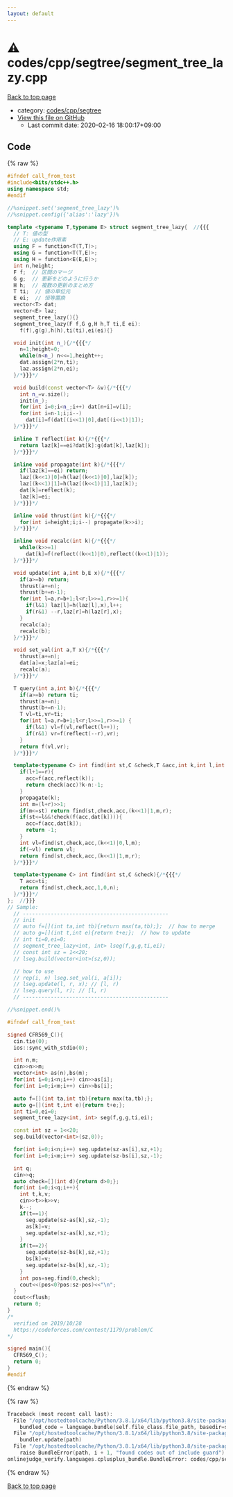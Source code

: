 ```yaml
---
layout: default
---
```


<!-- mathjax config similar to math.stackexchange -->
<script type="text/javascript" async
  src="https://cdnjs.cloudflare.com/ajax/libs/mathjax/2.7.5/MathJax.js?config=TeX-MML-AM_CHTML">
</script>
<script type="text/x-mathjax-config">
  MathJax.Hub.Config({
    TeX: { equationNumbers: { autoNumber: "AMS" }},
    tex2jax: {
      inlineMath: [ ['$','$'] ],
      processEscapes: true
    },
    "HTML-CSS": { matchFontHeight: false },
    displayAlign: "left",
    displayIndent: "2em"
  });
</script>

<script type="text/javascript" src="https://cdnjs.cloudflare.com/ajax/libs/jquery/3.4.1/jquery.min.js"></script>
<script src="https://cdn.jsdelivr.net/npm/jquery-balloon-js@1.1.2/jquery.balloon.min.js" integrity="sha256-ZEYs9VrgAeNuPvs15E39OsyOJaIkXEEt10fzxJ20+2I=" crossorigin="anonymous"></script>
<script type="text/javascript" src="../../../../assets/js/copy-button.js"></script>
<link rel="stylesheet" href="../../../../assets/css/copy-button.css" />


# :warning: codes/cpp/segtree/segment_tree_lazy.cpp

<a href="../../../../index.html">Back to top page</a>

* category: <a href="../../../../index.html#be3aa2b43feda595aa89da363e1e6700">codes/cpp/segtree</a>
* <a href="{{ site.github.repository_url }}/blob/master/codes/cpp/segtree/segment_tree_lazy.cpp">View this file on GitHub</a>
    - Last commit date: 2020-02-16 18:00:17+09:00




## Code

<a id="unbundled"></a>
{% raw %}
```cpp
#ifndef call_from_test
#include<bits/stdc++.h>
using namespace std;
#endif

//%snippet.set('segment_tree_lazy')%
//%snippet.config({'alias':'lazy'})%

template <typename T,typename E> struct segment_tree_lazy{  //{{{
  // T: 値の型
  // E: update作用素
  using F = function<T(T,T)>;
  using G = function<T(T,E)>;
  using H = function<E(E,E)>;
  int n,height;
  F f;  // 区間のマージ
  G g;  // 更新をどのように行うか
  H h;  // 複数の更新のまとめ方
  T ti;  // 値の単位元
  E ei;  // 恒等置換
  vector<T> dat;
  vector<E> laz;
  segment_tree_lazy(){}
  segment_tree_lazy(F f,G g,H h,T ti,E ei):
    f(f),g(g),h(h),ti(ti),ei(ei){}

  void init(int n_){/*{{{*/
    n=1;height=0;
    while(n<n_) n<<=1,height++;
    dat.assign(2*n,ti);
    laz.assign(2*n,ei);
  }/*}}}*/

  void build(const vector<T> &v){/*{{{*/
    int n_=v.size();
    init(n_);
    for(int i=0;i<n_;i++) dat[n+i]=v[i];
    for(int i=n-1;i;i--)
      dat[i]=f(dat[(i<<1)|0],dat[(i<<1)|1]);
  }/*}}}*/

  inline T reflect(int k){/*{{{*/
    return laz[k]==ei?dat[k]:g(dat[k],laz[k]);
  }/*}}}*/

  inline void propagate(int k){/*{{{*/
    if(laz[k]==ei) return;
    laz[(k<<1)|0]=h(laz[(k<<1)|0],laz[k]);
    laz[(k<<1)|1]=h(laz[(k<<1)|1],laz[k]);
    dat[k]=reflect(k);
    laz[k]=ei;
  }/*}}}*/

  inline void thrust(int k){/*{{{*/
    for(int i=height;i;i--) propagate(k>>i);
  }/*}}}*/

  inline void recalc(int k){/*{{{*/
    while(k>>=1)
      dat[k]=f(reflect((k<<1)|0),reflect((k<<1)|1));
  }/*}}}*/

  void update(int a,int b,E x){/*{{{*/
    if(a>=b) return;
    thrust(a+=n);
    thrust(b+=n-1);
    for(int l=a,r=b+1;l<r;l>>=1,r>>=1){
      if(l&1) laz[l]=h(laz[l],x),l++;
      if(r&1) --r,laz[r]=h(laz[r],x);
    }
    recalc(a);
    recalc(b);
  }/*}}}*/

  void set_val(int a,T x){/*{{{*/
    thrust(a+=n);
    dat[a]=x;laz[a]=ei;
    recalc(a);
  }/*}}}*/

  T query(int a,int b){/*{{{*/
    if(a>=b) return ti;
    thrust(a+=n);
    thrust(b+=n-1);
    T vl=ti,vr=ti;
    for(int l=a,r=b+1;l<r;l>>=1,r>>=1) {
      if(l&1) vl=f(vl,reflect(l++));
      if(r&1) vr=f(reflect(--r),vr);
    }
    return f(vl,vr);
  }/*}}}*/

  template<typename C> int find(int st,C &check,T &acc,int k,int l,int r){/*{{{*/
    if(l+1==r){
      acc=f(acc,reflect(k));
      return check(acc)?k-n:-1;
    }
    propagate(k);
    int m=(l+r)>>1;
    if(m<=st) return find(st,check,acc,(k<<1)|1,m,r);
    if(st<=l&&!check(f(acc,dat[k]))){
      acc=f(acc,dat[k]);
      return -1;
    }
    int vl=find(st,check,acc,(k<<1)|0,l,m);
    if(~vl) return vl;
    return find(st,check,acc,(k<<1)|1,m,r);
  }/*}}}*/

  template<typename C> int find(int st,C &check){/*{{{*/
    T acc=ti;
    return find(st,check,acc,1,0,n);
  }/*}}}*/
};  //}}}
// Sample:
  // -----------------------------------------------
  // init
  // auto f=[](int ta,int tb){return max(ta,tb);};  // how to merge
  // auto g=[](int t,int e){return t+e;};  // how to update
  // int ti=0,ei=0;
  // segment_tree_lazy<int, int> lseg(f,g,g,ti,ei);
  // const int sz = 1<<20;
  // lseg.build(vector<int>(sz,0));

  // how to use
  // rep(i, n) lseg.set_val(i, a[i]);
  // lseg.update(l, r, x); // [l, r)
  // lseg.query(l, r); // [l, r)
  // -----------------------------------------------

//%snippet.end()%

#ifndef call_from_test

signed CFR569_C(){
  cin.tie(0);
  ios::sync_with_stdio(0);

  int n,m;
  cin>>n>>m;
  vector<int> as(n),bs(m);
  for(int i=0;i<n;i++) cin>>as[i];
  for(int i=0;i<m;i++) cin>>bs[i];

  auto f=[](int ta,int tb){return max(ta,tb);};
  auto g=[](int t,int e){return t+e;};
  int ti=0,ei=0;
  segment_tree_lazy<int, int> seg(f,g,g,ti,ei);

  const int sz = 1<<20;
  seg.build(vector<int>(sz,0));

  for(int i=0;i<n;i++) seg.update(sz-as[i],sz,+1);
  for(int i=0;i<m;i++) seg.update(sz-bs[i],sz,-1);

  int q;
  cin>>q;
  auto check=[](int d){return d>0;};
  for(int i=0;i<q;i++){
    int t,k,v;
    cin>>t>>k>>v;
    k--;
    if(t==1){
      seg.update(sz-as[k],sz,-1);
      as[k]=v;
      seg.update(sz-as[k],sz,+1);
    }
    if(t==2){
      seg.update(sz-bs[k],sz,+1);
      bs[k]=v;
      seg.update(sz-bs[k],sz,-1);
    }
    int pos=seg.find(0,check);
    cout<<(pos<0?pos:sz-pos)<<"\n";
  }
  cout<<flush;
  return 0;
}
/*
  verified on 2019/10/28
  https://codeforces.com/contest/1179/problem/C
*/

signed main(){
  CFR569_C();
  return 0;
}
#endif

```
{% endraw %}

<a id="bundled"></a>
{% raw %}
```cpp
Traceback (most recent call last):
  File "/opt/hostedtoolcache/Python/3.8.1/x64/lib/python3.8/site-packages/onlinejudge_verify/docs.py", line 347, in write_contents
    bundled_code = language.bundle(self.file_class.file_path, basedir=self.cpp_source_path)
  File "/opt/hostedtoolcache/Python/3.8.1/x64/lib/python3.8/site-packages/onlinejudge_verify/languages/cplusplus.py", line 63, in bundle
    bundler.update(path)
  File "/opt/hostedtoolcache/Python/3.8.1/x64/lib/python3.8/site-packages/onlinejudge_verify/languages/cplusplus_bundle.py", line 151, in update
    raise BundleError(path, i + 1, "found codes out of include guard")
onlinejudge_verify.languages.cplusplus_bundle.BundleError: codes/cpp/segtree/segment_tree_lazy.cpp: line 5: found codes out of include guard

```
{% endraw %}

<a href="../../../../index.html">Back to top page</a>


